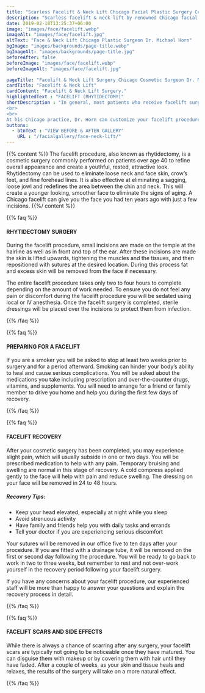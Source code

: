 ```yaml
---
title: "Scarless Facelift & Neck Lift Chicago Facial Plastic Surgery Center"
description: "Scarless facelift & neck lift by renowned Chicago facial plastic surgeon, Dr. Michael horn, will leave you looking years younger. Erase the years of aging today"
date: 2019-02-18T13:25:37+06:00
image: "images/face/facelift.webp"
imageAlt: "images/face/facelift.jpg"
altText: "Face & Neck Lift Chicago Plastic Surgeon Dr. Michael Horn"
bgImage: "images/backgrounds/page-title.webp"
bgImageAlt: "images/backgrounds/page-title.jpg"
beforeAfter: false
beforeImage: "images/face/facelift.webp"
beforeImageAlt: "images/face/facelift.jpg"

pageTitle: "Facelift & Neck Lift Surgery Chicago Cosmetic Surgeon Dr. Michael Horn"
cardTitle: "Facelift & Neck Lift"
cardContent: "Facelift & Neck Lift Surgery."
highlightedText : "FACELIFT (RHYTIDECTOMY)"
shortDescription : "In general, most patients who receive facelift surgery in Chicago are over the age of 40. These individuals are looking to create a more youthful, rested look, and refine their overall appearance. Many patients at our convenient Chicago, Illinois location elect to undergo facelift surgery to reduce loose, sagging skin and tighten underlying facial muscles. Typically performed on an outpatient basis with local or general anesthesia, the facelift procedure may cause temporary side effects like dry or tight skin, bruising, swelling, discomfort, and numbness. Most patients are able to return to work and other light activities in one to two weeks.
<br>
<br>
At his Chicago practice, Dr. Horn can customize your facelift procedure to achieve an appearance that is noticeably toned and youthful. Because the facelift is tailored to your specific needs, it is possible to attain natural-looking results."
buttons:
  - btnText : "VIEW BEFORE & AFTER GALLERY"
    URL : "/facialgallery/face-neck-lift/"
---
```


{{% content %}}
The facelift procedure, also known as rhytidectomy, is a cosmetic surgery commonly performed on patients over age 40 to refine overall appearance and create a youthful, rested, attractive look. Rhytidectomy can be used to eliminate loose neck and face skin, crow’s feet, and fine forehead lines. It is also effective at eliminating a sagging, loose jowl and redefines the area between the chin and neck. This will create a younger looking, smoother face to eliminate the signs of aging. A Chicago facelift can give you the face you had ten years ago with just a few incisions.
{{%/ content %}}

{{% faq %}}

#### RHYTIDECTOMY SURGERY

During the facelift procedure, small incisions are made on the temple at the hairline as well as in front and top of the ear. After these incisions are made the skin is lifted upwards, tightening the muscles and the tissues, and then repositioned with sutures at the desired location. During this process fat and excess skin will be removed from the face if necessary.

The entire facelift procedure takes only two to four hours to complete depending on the amount of work needed. To ensure you do not feel any pain or discomfort during the facelift procedure you will be sedated using local or IV anesthesia. Once the facelift surgery is completed, sterile dressings will be placed over the incisions to protect them from infection.

{{% /faq %}}

{{% faq %}}

#### PREPARING FOR A FACELIFT

If you are a smoker you will be asked to stop at least two weeks prior to surgery and for a period afterward. Smoking can hinder your body’s ability to heal and cause serious complications. You will be asked about the medications you take including prescription and over-the-counter drugs, vitamins, and supplements. You will need to arrange for a friend or family member to drive you home and help you during the first few days of recovery.

{{% /faq %}}

{{% faq %}}

#### FACELIFT RECOVERY

After your cosmetic surgery has been completed, you may experience slight pain, which will usually subside in one or two days. You will be prescribed medication to help with any pain. Temporary bruising and swelling are normal in this stage of recovery. A cold compress applied gently to the face will help with pain and reduce swelling. The dressing on your face will be removed in 24 to 48 hours.

##### Recovery Tips:

* Keep your head elevated, especially at night while you sleep
* Avoid strenuous activity
* Have family and friends help you with daily tasks and errands
* Tell your doctor if you are experiencing serious discomfort

Your sutures will be removed in our office five to ten days after your procedure. If you are fitted with a drainage tube, it will be removed on the first or second day following the procedure. You will be ready to go back to work in two to three weeks, but remember to rest and not over-work yourself in the recovery period following your facelift surgery.

If you have any concerns about your facelift procedure, our experienced staff will be more than happy to answer your questions and explain the recovery process in detail.

{{% /faq %}}

{{% faq %}}

#### FACELIFT SCARS AND SIDE EFFECTS

While there is always a chance of scarring after any surgery, your facelift scars are typically not going to be noticeable once they have matured. You can disguise them with makeup or by covering them with hair until they have faded. After a couple of weeks, as your skin and tissue heals and relaxes, the results of the surgery will take on a more natural effect.

{{% /faq %}}